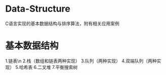 # Data-Structure
C语言实现的基本数据结构与排序算法，附有相关应用案例
# 基本数据结构
1.链表\n
2.栈（数组和链表两种实现）
3.队列（两种实现）
4.双端队列（两种实现）
5.哈希表
6.二叉堆
7.平衡搜索树
